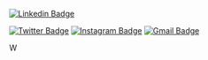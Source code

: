 [![Linkedin Badge](https://img.shields.io/badge/-harperreed-blue?style=flat&logo=Linkedin&logoColor=white&link=https://www.linkedin.com/in/harperreed/)](https://www.linkedin.com/in/harperreed/)


[![Twitter Badge](https://img.shields.io/badge/-@harperreed-1ca0f1?style=flat&labelColor=1ca0f1&logo=twitter&logoColor=white&link=https://twitter.com/harperreed)](https://twitter.com/harperreed)
[![Instagram Badge](https://img.shields.io/badge/-@harperreed-purple?style=flat&logo=instagram&logoColor=white&link=https://instagram.com/harperreed/)](https://instagram.com/harperreed)
[![Gmail Badge](https://img.shields.io/badge/-harper-c14438?style=flat&logo=Gmail&logoColor=white&link=mailto:harper@modest.com)](mailto:harper@modest.com)

W